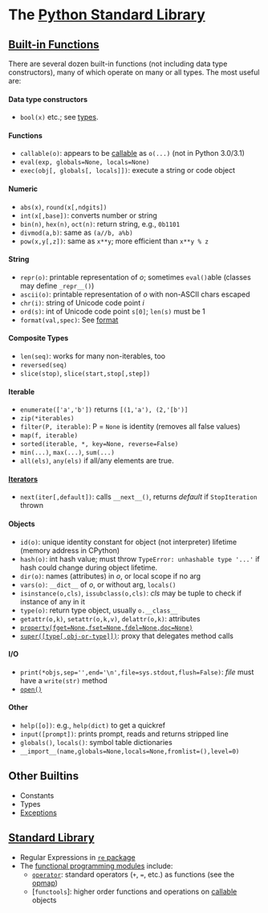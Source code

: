 The [Python Standard Library][stdlib]
=====================================

[Built-in Functions][builtin]
-----------------------------

There are several dozen built-in functions (not including data type
constructors), many of which operate on many or all types. The most
useful are:

#### Data type constructors
  * `bool(x)` etc.; see [types](types.md).

#### Functions
  * `callable(o)`: appears to be [callable] as `o(...)` (not in Python 3.0/3.1)
  * `eval(exp, globals=None, locals=None)`
  * `exec(obj[, globals[, locals]])`: execute a string or code object

#### Numeric
  * `abs(x)`, `round(x[,ndgits])`
  * `int(x[,base])`: converts number or string
  * `bin(n)`, `hex(n)`, `oct(n)`: return string, e.g., `0b1101`
  * `divmod(a,b)`: same as `(a//b, a%b)`
  * `pow(x,y[,z])`: same as `x**y`; more efficient than `x**y % z`

#### String
  * `repr(o)`: printable representation of _o_; sometimes `eval()`able
    (classes may define `_repr__()`)
  * `ascii(o)`: printable representation of _o_ with non-ASCII chars escaped
  * `chr(i)`: string of Unicode code point _i_
  * `ord(s)`: int of Unicode code point `s[0]`; `len(s)` must be 1
  * `format(val,spec)`: See [format]

#### Composite Types
  * `len(seq)`: works for many non-iterables, too
  * `reversed(seq)`
  * `slice(stop)`, `slice(start,stop[,step])`

#### Iterable
  * `enumerate(['a','b'])` returns `[(1,'a'), (2,'[b')]`
  * `zip(*iterables)`
  * `filter(P, iterable)`: P = `None` is identity (removes all false values)
  * `map(f, iterable)`
  * `sorted(iterable, *, key=None, reverse=False)`
  * `min(...)`, `max(...)`, `sum(...)`
  * `all(els)`, `any(els)` if all/any elements are true.

#### [Iterators]
  * `next(iter[,default])`: calls `__next__()`,
    returns _default_ if `StopIteration` thrown

#### Objects
  * `id(o)`: unique identity constant for object (not interpreter) lifetime
    (memory address in CPython)
  * `hash(o)`: int hash value; must throw `TypeError: unhashable type '...'`
    if hash could change during object lifetime.
  * `dir(o)`: names (attributes) in _o_, or local scope if no arg
  * `vars(o)`: `__dict__` of _o_, or without arg, `locals()`
  * `isinstance(o,cls)`, `issubclass(o,cls)`: _cls_ may be tuple to
    check if instance of any in it
  * `type(o)`: return type object, usually `o.__class__`
  * `getattr(o,k)`, `setattr(o,k,v)`, `delattr(o,k)`: attributes
  * [`property(fget=None,fset=None,fdel=None,doc=None)`][property]
  * [`super([type[,obj-or-type]])`][super]: proxy that delegates method calls

#### I/O
  * `print(*objs,sep='',end='\n',file=sys.stdout,flush=False)`:
    _file_ must have a `write(str)` method
  * [`open()`]

#### Other
  * `help([o])`: e.g., `help(dict)` to get a quickref
  * `input([prompt])`: prints prompt, reads and returns stripped line
  * `globals()`, `locals()`: symbol table dictionaries
  * `__import__(name,globals=None,locals=None,fromlist=(),level=0)`


Other Builtins
--------------

* Constants
* Types
* [Exceptions](exceptions.md)


[Standard Library][stdlib]
--------------------------

* Regular Expressions in [`re` package](regexp.md)
* The [functional programming modules][fpmods] include:
  * [`operator`]: standard operators  (`+`, `=`, etc.) as functions
    (see the [opmap])
  * [`functools`]: higher order functions and operations on [callable] objects



[Iterators]: https://docs.python.org/3/library/stdtypes.html#iterator-types
[`open()`]: https://docs.python.org/3/library/functions.html#open
[`operator`]: https://docs.python.org/3/library/operator.html
[bufprot]: https://docs.python.org/3/c-api/buffer.html#bufferobjects
[builtin]: https://docs.python.org/3/library/functions.html
[callable]: functions.md
[format]: https://docs.python.org/3/library/string.html#formatspec
[fpmods]: https://docs.python.org/3/library/functional.html
[opmap]: https://docs.python.org/3/library/operator.html#mapping-operators-to-functions
[property]: https://docs.python.org/3/library/functions.html#property
[stdlib]: https://docs.python.org/3/library/index.html
[super]: https://docs.python.org/3/library/functions.html#super
